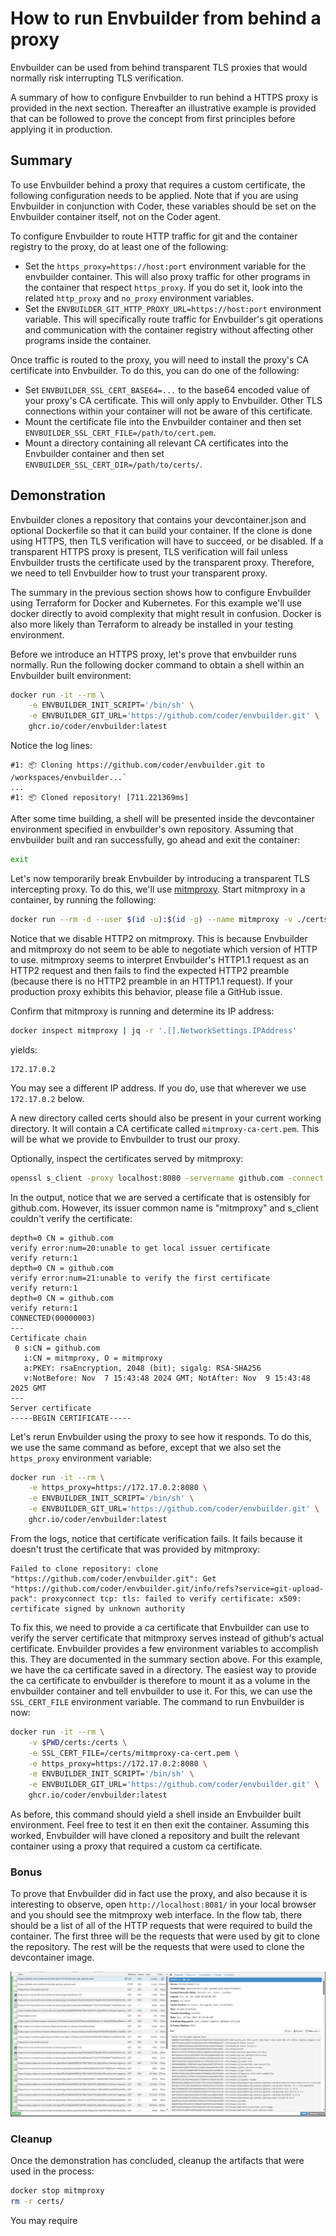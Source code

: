 # How to run Envbuilder from behind a proxy

Envbuilder can be used from behind transparent TLS proxies that would normally risk interrupting TLS verification.

A summary of how to configure Envbuilder to run behind a HTTPS proxy is provided in the next section. Thereafter an illustrative example is provided that can be followed to prove the concept from first principles before applying it in production.

## Summary
To use Envbuilder behind a proxy that requires a custom certificate, the following configuration needs to be applied. Note that if you are using Envbuilder in conjunction with Coder, these variables should be set on the Envbuilder container itself, not on the Coder agent.

To configure Envbuilder to route HTTP traffic for git and the container registry to the proxy, do at least one of the following:
* Set the `https_proxy=https://host:port` environment variable for the envbuilder container. This will also proxy traffic for other programs in the container that respect `https_proxy`. If you do set it, look into the related `http_proxy` and `no_proxy` environment variables.
* Set the `ENVBUILDER_GIT_HTTP_PROXY_URL=https://host:port` environment variable. This will specifically route traffic for Envbuilder's git operations and communication with the container registry without affecting other programs inside the container.

Once traffic is routed to the proxy, you will need to install the proxy's CA certificate into Envbuilder. To do this, you can do one of the following:
* Set `ENVBUILDER_SSL_CERT_BASE64=...` to the base64 encoded value of your proxy's CA certificate. This will only apply to Envbuilder. Other TLS connections within your container will not be aware of this certificate.
* Mount the certificate file into the Envbuilder container and then set `ENVBUILDER_SSL_CERT_FILE=/path/to/cert.pem`.
* Mount a directory containing all relevant CA certificates into the Envbuilder container and then set `ENVBUILDER_SSL_CERT_DIR=/path/to/certs/`.

## Demonstration
Envbuilder clones a repository that contains your devcontainer.json and optional Dockerfile so that it can build your container. If the clone is done using HTTPS, then TLS verification will have to succeed, or be disabled. If a transparent HTTPS proxy is present, TLS verification will fail unless Envbuilder trusts the certificate used by the transparent proxy. Therefore, we need to tell Envbuilder how to trust your transparent proxy. 

The summary in the previous section shows how to configure Envbuilder using Terraform for Docker and Kubernetes. For this example we'll use docker directly to avoid complexity that might result in confusion. Docker is also more likely than Terraform to already be installed in your testing environment.

Before we introduce an HTTPS proxy, let's prove that envbuilder runs normally. Run the following docker command to obtain a shell within an Envbuilder built environment:
```bash
docker run -it --rm \
    -e ENVBUILDER_INIT_SCRIPT='/bin/sh' \
    -e ENVBUILDER_GIT_URL='https://github.com/coder/envbuilder.git' \
    ghcr.io/coder/envbuilder:latest
```

Notice the log lines:
```
#1: 📦 Cloning https://github.com/coder/envbuilder.git to /workspaces/envbuilder...`
...
#1: 📦 Cloned repository! [711.221369ms]
```

After some time building, a shell will be presented inside the devcontainer environment specified in envbuilder's own repository. Assuming that envbuilder built and ran successfully, go ahead and exit the container:
```bash
exit
```

Let's now temporarily break Envbuilder by introducing a transparent TLS intercepting proxy. To do this, we'll use [mitmproxy](https://mitmproxy.org/). Start mitmproxy in a container, by running the following:
```bash
docker run --rm -d --user $(id -u):$(id -g) --name mitmproxy -v ./certs:/home/mitmproxy/.mitmproxy -p 8080:8080 -p 127.0.0.1:8081:8081 mitmproxy/mitmproxy mitmweb --web-host 0.0.0.0 --set http2=false
```

Notice that we disable HTTP2 on mitmproxy. This is because Envbuilder and mitmproxy do not seem to be able to negotiate which version of HTTP to use. mitmproxy seems to interpret Envbuilder's HTTP1.1 request as an HTTP2 request and then fails to find the expected HTTP2 preamble (because there is no HTTP2 preamble in an HTTP1.1 request). If your production proxy exhibits this behavior, please file a GitHub issue.

Confirm that mitmproxy is running and determine its IP address:
```bash
docker inspect mitmproxy | jq -r '.[].NetworkSettings.IPAddress'
```
yields:
```
172.17.0.2
```

You may see a different IP address. If you do, use that wherever we use `172.17.0.2` below. 

A new directory called certs should also be present in your current working directory. It will contain a CA certificate called  `mitmproxy-ca-cert.pem`. This will be what we provide to Envbuilder to trust our proxy.

Optionally, inspect the certificates served by mitmproxy:
```bash
openssl s_client -proxy localhost:8080 -servername github.com -connect github.com:443 | head -n 10
```
In the output, notice that we are served a certificate that is ostensibly for github.com. However, its issuer common name is "mitmproxy" and s_client couldn't verify the certificate:
```
depth=0 CN = github.com
verify error:num=20:unable to get local issuer certificate
verify return:1
depth=0 CN = github.com
verify error:num=21:unable to verify the first certificate
verify return:1
depth=0 CN = github.com
verify return:1
CONNECTED(00000003)
---
Certificate chain
 0 s:CN = github.com
   i:CN = mitmproxy, O = mitmproxy
   a:PKEY: rsaEncryption, 2048 (bit); sigalg: RSA-SHA256
   v:NotBefore: Nov  7 15:43:48 2024 GMT; NotAfter: Nov  9 15:43:48 2025 GMT
---
Server certificate
-----BEGIN CERTIFICATE-----
```

Let's rerun Envbuilder using the proxy to see how it responds. To do this, we use the same command as before, except that we also set the `https_proxy` environment variable:
```bash
docker run -it --rm \
    -e https_proxy=https://172.17.0.2:8080 \
    -e ENVBUILDER_INIT_SCRIPT='/bin/sh' \
    -e ENVBUILDER_GIT_URL='https://github.com/coder/envbuilder.git' \
    ghcr.io/coder/envbuilder:latest
```
From the logs, notice that certificate verification fails. It fails because it doesn't trust the certificate that was provided by mitmproxy:
```
Failed to clone repository: clone "https://github.com/coder/envbuilder.git": Get "https://github.com/coder/envbuilder.git/info/refs?service=git-upload-pack": proxyconnect tcp: tls: failed to verify certificate: x509: certificate signed by unknown authority
```

To fix this, we need to provide a ca certificate that Envbuilder can use to verify the server certificate that mitmproxy serves instead of github's actual certificate. Envbuilder provides a few environment variables to accomplish this. They are documented in the summary section above. For this example, we have the ca certificate saved in a directory. The easiest way to provide the ca certificate to envbuilder is therefore to mount it as a volume in the envbuilder container and tell envbuilder to use it. For this, we can use the `SSL_CERT_FILE` environment variable. The command to run Envbuilder is now:
```bash
docker run -it --rm \
    -v $PWD/certs:/certs \
    -e SSL_CERT_FILE=/certs/mitmproxy-ca-cert.pem \
    -e https_proxy=https://172.17.0.2:8080 \
    -e ENVBUILDER_INIT_SCRIPT='/bin/sh' \
    -e ENVBUILDER_GIT_URL='https://github.com/coder/envbuilder.git' \
    ghcr.io/coder/envbuilder:latest
```

As before, this command should yield a shell inside an Envbuilder built environment. Feel free to test it en then exit the container. Assuming this worked, Envbuilder will have cloned a repository and built the relevant container using a proxy that required a custom ca certificate.

### Bonus
To prove that Envbuilder did in fact use the proxy, and also because it is interesting to observe, open `http://localhost:8081/` in your local browser and you should see the mitmproxy web interface. In the flow tab, there should be a list of all of the HTTP requests that were required to build the container. The first three will be the requests that were used by git to clone the repository. The rest will be the requests that were used to clone the devcontainer image.

![Proxied requests](./img/proxy.png)

### Cleanup
Once the demonstration has concluded, cleanup the artifacts that were used in the process:
```bash
docker stop mitmproxy
rm -r certs/
```

You may require 